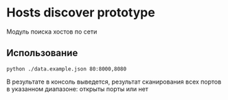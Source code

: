 # Hosts discover prototype

Модуль поиска хостов по сети

## Использование
```shell
python ./data.example.json 80:8000,8080
```

В результате в консоль выведется, результат сканирования всех портов в указанном диапазоне:
открыты порты или нет